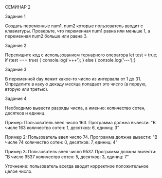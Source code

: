 СЕМИНАР 2

Задание 1

Создать переменные num1, num2 которые пользователь вводит с клавиатуры.
Проверьте, что переменная num1 равна или меньше 1, а переменная num2 больше или равна 3.

Задание 2

Перепишите код с использованием тернарного оператора
let test = true;
if (test === true) {
    console.log('+++');
} else {
    console.log('---');}

Задание 3

В переменной day лежит какое-то число из интервала от 1 до 31. Определите в какую декаду месяца попадает это число (в первую, вторую или третью).

Задание 4

Необходимо вывести разряды числа, а именно: количество сотен, десятков и единиц.

Пример:
Пользователь ввел число 163. Программа должна вывести:
"В числе 163 количество сотен: 1, десятков: 6, единиц: 3"

Пример 2:
Пользователь ввел число 74. Программа должна вывести:
"В числе 74 количество сотен: 0, десятков: 7, единиц: 4"

Пример 3:
Пользователь ввел число 9537. Программа должна вывести:
"В числе 9537 количество сотен: 5, десятков: 3, единиц: 7"

Уточнение: пользователь всегда вводит корректное положительное целое число.
